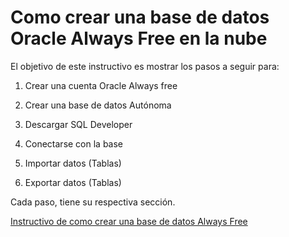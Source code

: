 # Como crear una base de datos Oracle Always Free en la nube

El objetivo de este instructivo es mostrar los pasos a seguir para:

1. Crear una cuenta Oracle Always free

2. Crear una base de datos Autónoma

3. Descargar SQL Developer

4. Conectarse con la base

5. Importar datos (Tablas)

6. Exportar datos (Tablas) 

   

Cada paso, tiene su respectiva sección.



[Instructivo de como crear una base de datos Always Free](https://github.com/PedroBlanco23/Instructivo_Oracle/blob/master/Instructivo_Oracle.md)





